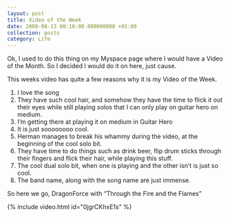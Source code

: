 ```yaml
---
layout: post
title: Video of the Week
date: 2008-08-13 00:18:00.000000000 +01:00
collection: posts
category: Life
---
```


Ok, I used to do this thing on my Myspace page where I would have a Video of the Month. So I decided I would do it on here, just cause.

This weeks video has quite a few reasons why it is my Video of the Week.

1. I love the song  
2. They have such cool hair, and somehow they have the time to flick it out their eyes while still playing solos that I can only play on guitar hero on medium.  
3. I’m getting there at playing it on medium in Guitar Hero  
4. It is just soooooooo cool.  
5. Herman manages to break his whammy during the video, at the beginning of the cool solo bit.  
6. They have time to do things such as drink beer, flip drum sticks through their fingers and flick their hair, while playing this stuff.  
7. The cool dual solo bit, when one is playing and the other isn’t is just so cool.  
8. The band name, along with the song name are just immense.

So here we go, DragonForce with “Through the Fire and the Flames”

{% include video.html id="0jgrCKhxE1s" %}
